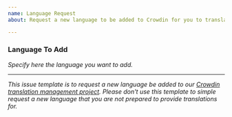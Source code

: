 ```yaml
---
name: Language Request
about: Request a new language to be added to Crowdin for you to translate

---
```


### Language To Add

_Specify here the language you want to add._

----

_This issue template is to request a new language be added to our [Crowdin translation management project](https://crowdin.com/project/bookstack). Please don't use this template to simple request a new language that you are not prepared to provide translations for._   